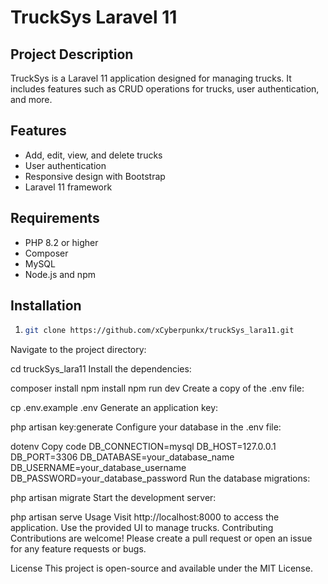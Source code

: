 # TruckSys Laravel 11

## Project Description

TruckSys is a Laravel 11 application designed for managing trucks. It includes features such as CRUD operations for trucks, user authentication, and more.

## Features

- Add, edit, view, and delete trucks
- User authentication
- Responsive design with Bootstrap
- Laravel 11 framework

## Requirements

- PHP 8.2 or higher
- Composer
- MySQL
- Node.js and npm

## Installation

1. 
   ```sh
   git clone https://github.com/xCyberpunkx/truckSys_lara11.git
Navigate to the project directory:


cd truckSys_lara11
Install the dependencies:


composer install
npm install
npm run dev
Create a copy of the .env file:


cp .env.example .env
Generate an application key:


php artisan key:generate
Configure your database in the .env file:

dotenv
Copy code
DB_CONNECTION=mysql
DB_HOST=127.0.0.1
DB_PORT=3306
DB_DATABASE=your_database_name
DB_USERNAME=your_database_username
DB_PASSWORD=your_database_password
Run the database migrations:


php artisan migrate
Start the development server:


php artisan serve
Usage
Visit http://localhost:8000 to access the application.
Use the provided UI to manage trucks.
Contributing
Contributions are welcome! Please create a pull request or open an issue for any feature requests or bugs.

License
This project is open-source and available under the MIT License.


